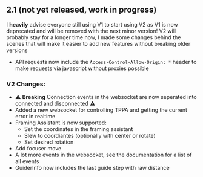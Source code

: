 ## 2.1 (not yet released, work in progress)

I **heavily** advise everyone still using V1 to start using V2 as V1 is now deprecated and will be removed with the next minor version!
V2 will probably stay for a longer time now, I made some changes behind the scenes that will make it easier to add new features without breaking older versions

- API requests now include the `Access-Control-Allow-Origin: *` header to make requests via javascript without proxies possible

### V2 Changes:
- ⚠️ **Breaking** Connection events in the websocket are now seperated into connected and disconnected ⚠️
- Added a new websocket for controlling TPPA and getting the current error in realtime
- Framing Assistant is now supported:
  - Set the coordinates in the framing assistant
  - Slew to coordiantes (optionally with center or rotate)
  - Set desired rotation
- Add focuser move
- A lot more events in the websocket, see the documentation for a list of all events
- GuiderInfo now includes the last guide step with raw distance
